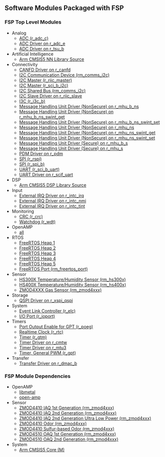 ## Software Modules Packaged with FSP

### FSP Top Level Modules
  * Analog
    * [ADC (r_adc_c)](https://renesas.github.io/rzv-fsp/group___a_d_c___c.html)
    * [ADC Driver on r_adc_e](https://renesas.github.io/rzv-fsp/group___a_d_c___e.html)
    * [ADC Driver on r_tsu_b](https://renesas.github.io/rzv-fsp/group___t_s_u___b.html)
  * Artificial Intelligence
    * [Arm CMSIS5 NN Library Source](https://arm-software.github.io/CMSIS_5/NN/html/index.html)
  * Connectivity
    * [CANFD Driver on r_canfd](https://renesas.github.io/rzv-fsp/group___c_a_n_f_d.html)
    * [I2C Communication Device (rm_comms_i2c)](https://renesas.github.io/rzv-fsp/group___r_m___c_o_m_m_s___i2_c.html)
    * [I2C Master (r_riic_master)](https://renesas.github.io/rzv-fsp/group___r_i_i_c___m_a_s_t_e_r.html)
    * [I2C Master (r_sci_b_i2c)](https://renesas.github.io/rzv-fsp/group___s_c_i___b___i2_c.html)
    * [I2C Shared Bus (rm_comms_i2c)](https://renesas.github.io/rzv-fsp/group___r_m___c_o_m_m_s___i2_c.html)
    * [I2C Slave Driver on r_riic_slave](https://renesas.github.io/rzv-fsp/group___r_i_i_c___s_l_a_v_e.html)
    * [I3C (r_i3c_b)](https://renesas.github.io/rzv-fsp/group___i3_c___b.html)
    * [Message Handling Unit Driver (NonSecure) on r_mhu_b_ns](https://renesas.github.io/rzv-fsp/group___m_h_u___b___n_s.html)
    * [Message Handling Unit Driver (NonSecure) on r_mhu_b_ns_swint_get](https://renesas.github.io/rzv-fsp/group___m_h_u___b___n_s___s_w_i_n_t___g_e_t.html)
    * [Message Handling Unit Driver (NonSecure) on r_mhu_b_ns_swint_set](https://renesas.github.io/rzv-fsp/group___m_h_u___b___n_s___s_w_i_n_t___s_e_t.html)
    * [Message Handling Unit Driver (NonSecure) on r_mhu_ns](https://renesas.github.io/rzv-fsp/group___m_h_u___n_s.html)
    * [Message Handling Unit Driver (NonSecure) on r_mhu_ns_swint_get](https://renesas.github.io/rzv-fsp/group___m_h_u___n_s___s_w_i_n_t___g_e_t.html)
    * [Message Handling Unit Driver (NonSecure) on r_mhu_ns_swint_set](https://renesas.github.io/rzv-fsp/group___m_h_u___n_s___s_w_i_n_t___s_e_t.html)
    * [Message Handling Unit Driver (Secure) on r_mhu_b_s](https://renesas.github.io/rzv-fsp/group___m_h_u___b___s.html)
    * [Message Handling Unit Driver (Secure) on r_mhu_s](https://renesas.github.io/rzv-fsp/group___m_h_u___s.html)
    * [PDM Driver on r_pdm](https://renesas.github.io/rzv-fsp/group___p_d_m.html)
    * [SPI (r_rspi)](https://renesas.github.io/rzv-fsp/group___r_s_p_i.html)
    * [SPI (r_spi_b)](https://renesas.github.io/rzv-fsp/group___s_p_i___b.html)
    * [UART (r_sci_b_uart)](https://renesas.github.io/rzv-fsp/group___s_c_i___b___u_a_r_t.html)
    * [UART Driver on r_scif_uart](https://renesas.github.io/rzv-fsp/group___s_c_i_f___u_a_r_t.html)
  * DSP
    * [Arm CMSIS5 DSP Library Source](http://www.keil.com/pack/doc/CMSIS/DSP/html/index.html)
  * Input
    * [External IRQ Driver on r_intc_irq](https://renesas.github.io/rzv-fsp/group___i_n_t_c___i_r_q.html)
    * [External IRQ Driver on r_intc_nmi](https://renesas.github.io/rzv-fsp/group___i_n_t_c___n_m_i.html)
    * [External IRQ Driver on r_intc_tint](https://renesas.github.io/rzv-fsp/group___i_n_t_c___t_i_n_t.html)
  * Monitoring
    * [CRC (r_crc)](https://renesas.github.io/rzv-fsp/group___c_r_c.html)
    * [Watchdog (r_wdt)](https://renesas.github.io/rzv-fsp/group___w_d_t.html)
  * OpenAMP
    * [all](https://github.com/OpenAMP)
  * RTOS
    * [FreeRTOS Heap 1](https://www.freertos.org/a00111.html#heap_1)
    * [FreeRTOS Heap 2](https://www.freertos.org/a00111.html#heap_2)
    * [FreeRTOS Heap 3](https://www.freertos.org/a00111.html#heap_3)
    * [FreeRTOS Heap 4](https://www.freertos.org/a00111.html#heap_4)
    * [FreeRTOS Heap 5](https://www.freertos.org/a00111.html#heap_5)
    * [FreeRTOS Port (rm_freertos_port)](https://renesas.github.io/rzv-fsp/group___r_m___f_r_e_e_r_t_o_s___p_o_r_t.html)
  * Sensor
    * [HS300X Temperature/Humidity Sensor (rm_hs300x)](https://renesas.github.io/rzv-fsp/group___r_m___h_s300_x.html)
    * [HS400X Temperature/Humidity Sensor (rm_hs400x)](https://renesas.github.io/rzv-fsp/group___r_m___h_s400_x.html)
    * [ZMOD4XXX Gas Sensor (rm_zmod4xxx)](https://renesas.github.io/rzv-fsp/group___r_m___z_m_o_d4_x_x_x.html)
  * Storage
    * [QSPI Driver on r_xspi_qspi](https://renesas.github.io/rzv-fsp/group___x_s_p_i___q_s_p_i.html)
  * System
    * [Event Link Controller (r_elc)](https://renesas.github.io/rzv-fsp/group___e_l_c.html)
    * [I/O Port (r_ioport)](https://renesas.github.io/rzv-fsp/group___i_o_p_o_r_t.html)
  * Timers
    * [Port Output Enable for GPT (r_poeg)](https://renesas.github.io/rzv-fsp/group___p_o_e_g___a_p_i.html)
    * [Realtime Clock (r_rtc)](https://renesas.github.io/rzv-fsp/group___r_t_c.html)
    * [Timer (r_gtm)](https://renesas.github.io/rzv-fsp/group___g_t_m.html)
    * [Timer Driver on r_cmtw](https://renesas.github.io/rzv-fsp/group___c_m_t_w.html)
    * [Timer Driver on r_mtu3](https://renesas.github.io/rzv-fsp/group___m_t_u3.html)
    * [Timer, General PWM (r_gpt)](https://renesas.github.io/rzv-fsp/group___g_p_t.html)
  * Transfer
    * [Transfer Driver on r_dmac_b](https://renesas.github.io/rzv-fsp/group___d_m_a_c___b.html)


### FSP Module Dependencies
  * OpenAMP
    * [libmetal](https://github.com/OpenAMP/libmetal)
    * [open-amp](https://github.com/OpenAMP/open-amp)
  * Sensor
    * [ZMOD4410 IAQ 1st Generation (rm_zmod4xxx)](https://renesas.github.io/rzv-fsp/group___r_m___z_m_o_d4_x_x_x.html)
    * [ZMOD4410 IAQ 2nd Generation (rm_zmod4xxx)](https://renesas.github.io/rzv-fsp/group___r_m___z_m_o_d4_x_x_x.html)
    * [ZMOD4410 IAQ 2nd Generation Ultra Low Power (rm_zmod4xxx)](https://renesas.github.io/rzv-fsp/group___r_m___z_m_o_d4_x_x_x.html)
    * [ZMOD4410 Odor (rm_zmod4xxx)](https://renesas.github.io/rzv-fsp/group___r_m___z_m_o_d4_x_x_x.html)
    * [ZMOD4410 Sulfur-based Odor (rm_zmod4xxx)](https://renesas.github.io/rzv-fsp/group___r_m___z_m_o_d4_x_x_x.html)
    * [ZMOD4510 OAQ 1st Generation (rm_zmod4xxx)](https://renesas.github.io/rzv-fsp/group___r_m___z_m_o_d4_x_x_x.html)
    * [ZMOD4510 OAQ 2nd Generation (rm_zmod4xxx)](https://renesas.github.io/rzv-fsp/group___r_m___z_m_o_d4_x_x_x.html)
  * System
    * [Arm CMSIS5 Core (M)](https://arm-software.github.io/CMSIS_5/Core/html/index.html)
